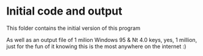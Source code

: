 # Initial code and output
This folder contains the initial version of this program

As well as an output file of 1 milion Windows 95 & Nt 4.0 keys, yes, 1 million, just for the fun of it knowing this is the most anywhere on the internet :)
